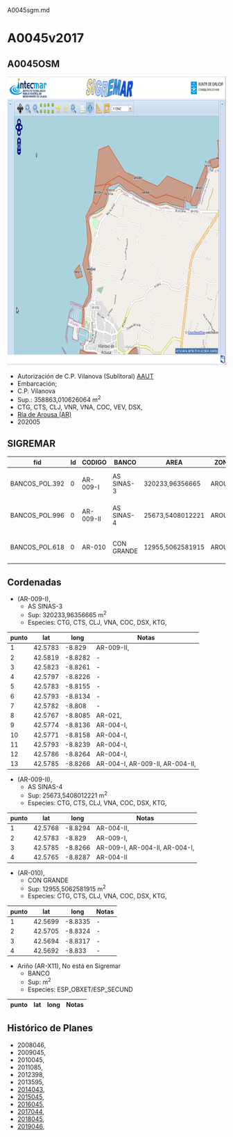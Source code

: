 A0045sgm.md

# A0045v2017

## A0045OSM

<img src="https://raw.githubusercontent.com/galirema/galirema-notas/gh-pages/en/pages/uploads/images/A0045OSM.png" alt="A0045OSM" width="824" height="663">


* Autorización de C.P. Vilanova (Sublitoral) [AAUT](ZonasDeProduccionAAUT.md)
* Embarcación;
* C.P. Vilanova
* Sup.: 358863,010626064 m<sup>2</sup>
* CTG, CTS, CLJ, VNR, VNA, COC, VEV, DSX,
* [Ría de Arousa (AR)](zp-AR.md)
* 202005


## SIGREMAR

|fid|Id|CODIGO|BANCO|AREA|ZONA|CONFRARIA|REXIMEN|MODALIDADE|PROVINCIA|ESP\_OBXET|ESP_SECUND|X|Y
|---|--|------|-----|----|----|---------|-------|----------|---------|---------|----------|-|-|
BANCOS_POL.392|0|AR-009-I|AS SINAS-3|320233,96356665|AROUSA|VILANOVA DE AROUSA|AUTORIZACION|FLOTE|PONTEVEDRA|CTG, CTS, CLJ, VNA, COC, DSX, KTG,|SC|515326.0|4714007.0
BANCOS_POL.996|0|AR-009-II|AS SINAS-4|25673,5408012221|AROUSA|VILANOVA DE AROUSA|AUTORIZACION|FLOTE|PONTEVEDRA|CTG, CTS, CLJ, VNA, COC, DSX, KTG,|SC|514090.0|4713926.0
BANCOS_POL.618|0|AR-010|CON GRANDE|12955,5062581915|AROUSA|VILANOVA DE AROUSA|AUTORIZACION|FLOTE|PONTEVEDRA|CTG, CTS, CLJ, VNA, COC, DSX, KTG,|SC|513740.0|4713052.0





## Cordenadas

* (AR-009-I),
	* AS SINAS-3
	* Sup: 320233,96356665 m<sup>2</sup>
	* Especies: CTG, CTS, CLJ, VNA, COC, DSX, KTG,

|punto|lat|long|Notas|
|-----|---|----|-----|
|1|42.5783|-8.829|AR-009-II,|
|2|42.5819|-8.8282|-|
|3|42.5823|-8.8261|-|
|4|42.5797|-8.8226|-|
|5|42.5783|-8.8155|-|
|6|42.5793|-8.8134|-|
|7|42.5782|-8.808|-|
|8|42.5767|-8.8085|AR-021,|
|9|42.5774|-8.8136|AR-004-I,|
|10|42.5771|-8.8158|AR-004-I,|
|11|42.5793|-8.8239|AR-004-I,|
|12|42.5786|-8.8264|AR-004-I,|
|13|42.5785|-8.8266|AR-004-I, AR-009-II, AR-004-II,|



* (AR-009-II),
	* AS SINAS-4
	* Sup: 25673,5408012221 m<sup>2</sup>
	* Especies: CTG, CTS, CLJ, VNA, COC, DSX, KTG,

|punto|lat|long|Notas|
|-----|---|----|-----|
|1|42.5768|-8.8294|AR-004-II,|
|2|42.5783|-8.829|AR-009-I,|
|3|42.5785|-8.8266|AR-009-I, AR-004-II, AR-004-I,|
|4|42.5765|-8.8287|AR-004-II|



* (AR-010),
	* CON GRANDE
	* Sup: 12955,5062581915 m<sup>2</sup>
	* Especies: CTG, CTS, CLJ, VNA, COC, DSX, KTG,

|punto|lat|long|Notas|
|-----|---|----|-----|
|1|42.5699|-8.8335|-|
|2|42.5705|-8.8324|-|
|3|42.5694|-8.8317|-|
|4|42.5692|-8.833|-|



* Ariño (AR-X11), No está en Sigremar
	* BANCO
	* Sup:  m<sup>2</sup>
	* Especies: ESP\_OBXET/ESP_SECUND

|punto|lat|long|Notas|
|-----|---|----|-----|




## Histórico de Planes


+ 2008046,
+ 2009045,
+ 2010045,
+ 2011085,
+ 2012398,
+ 2013595,
+ [2014043](http://www.galiciamarineira.info/content/pexma2014AAUT043),
+ [2015045](http://www.galiciamarineira.info/content/pexma2015AAUT045),
+ [2016045](http://www.galiciamarineira.info/content/pexma2016AAUT045),
+ [2017044](https://galirema.wikia.org/es/wiki/Pexma2017AAUT044),
+ [2018045](https://galirema.wikia.org/es/wiki/Pexma2018AAUT045),
+ [2019046](https://galirema.wikia.org/es/wiki/Pexma2019AAUT046),




